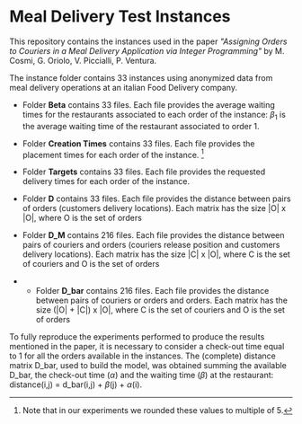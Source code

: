 # Meal Delivery Test Instances

This repository contains the instances used in the paper  *"Assigning Orders to Couriers in a Meal Delivery Application via Integer Programming"* by  M. Cosmi, G. Oriolo, V. Piccialli, P. Ventura.

The instance folder contains 33 instances using anonymized data from meal delivery operations at an italian Food Delivery company. 

- Folder **Beta** contains 33 files. Each file provides the average waiting times for the restaurants associated to each order of the instance: $\beta_1$ is the average waiting time of the restaurant associated to order 1.

- Folder **Creation Times** contains 33 files. Each file provides the placement times for each order of the instance. [^1]

- Folder **Targets** contains 33 files. Each file provides the requested delivery times for each order of the instance.

- Folder **D** contains 33 files. Each file provides the distance between pairs of orders (customers delivery locations). Each matrix has the size |O| x |O|, where O is the set of orders

- Folder **D_M** contains 216 files. Each file provides the distance between pairs of couriers and orders (couriers release position and customers delivery locations). Each matrix has the size |C| x |O|, where C is the set of couriers and O is the set of orders

- - Folder **D_bar** contains 216 files. Each file provides the distance between pairs of couriers or orders and orders. Each matrix has the size (|O| + |C|) x |O|, where C is the set of couriers and O is the set of orders

To fully reproduce the experiments performed to produce the results mentioned in the paper, it is necessary to consider a check-out time equal to 1 for all the orders available in the instances. The (complete) distance matrix D_bar, used to build the model, was obtained summing the available D_bar, the check-out time ($\alpha$) and the waiting time ($\beta$) at the restaurant: distance(i,j) = d_bar(i,j) + $\beta$(j) + $\alpha$(i).

[^1]: Note that in our experiments we rounded these values to multiple of 5.
